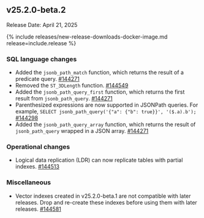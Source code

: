 ## v25.2.0-beta.2

Release Date: April 21, 2025

{% include releases/new-release-downloads-docker-image.md release=include.release %}

<h3 id="v25-2-0-beta-2-sql-language-changes">SQL language changes</h3>

- Added the `jsonb_path_match` function, which returns the result of a predicate query.
 [#144271][#144271]
- Removed the `ST_3DLength` function.
 [#144549][#144549]
- Added the `jsonb_path_query_first` function, which returns the first result from `jsonb_path_query`.
 [#144271][#144271]
- Parenthesized expressions are now supported in JSONPath queries. For example, `SELECT jsonb_path_query('{"a": {"b": true}}', '($.a).b');`
 [#144298][#144298]
- Added the `jsonb_path_query_array` function, which returns the result of `jsonb_path_query` wrapped in a JSON array.
 [#144271][#144271]

<h3 id="v25-2-0-beta-2-operational-changes">Operational changes</h3>

- Logical data replication (LDR) can now replicate tables with partial indexes.
 [#144513][#144513]

<h3 id="v25-2-0-beta-2-miscellaneous">Miscellaneous</h3>

- Vector indexes created in v25.2.0-beta.1 are not compatible with later releases. Drop and re-create these indexes before using them with later releases.
 [#144581][#144581]


[#144271]: https://github.com/cockroachdb/cockroach/pull/144271
[#144549]: https://github.com/cockroachdb/cockroach/pull/144549
[#144298]: https://github.com/cockroachdb/cockroach/pull/144298
[#144513]: https://github.com/cockroachdb/cockroach/pull/144513
[#144581]: https://github.com/cockroachdb/cockroach/pull/144581
